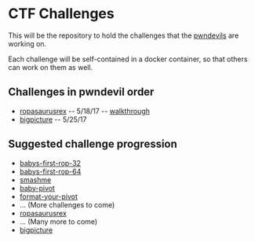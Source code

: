 # CTF Challenges

This will be the repository to hold the challenges that the
[pwndevils][pwndevils-ctf-time] are working on.

Each challenge will be self-contained in a docker container, so that
others can work on them as well.

## Challenges in pwndevil order

- [ropasaurusrex][ropasaurusrex] -- 5/18/17 -- [walkthrough][ropsaurus-walk]
- [bigpicture][bigpicture] -- 5/25/17

## Suggested challenge progression

- [babys-first-rop-32][babys-first-rop-32]
- [babys-first-rop-64][babys-first-rop-64]
- [smashme][smashme]
- [baby-pivot][baby-pivot]
- [format-your-pivot][format-your-pivot]
- ... (More challenges to come)
- [ropasaurusrex][ropasaurusrex]
- ... (Many more to come)
- [bigpicture][bigpicture]


[smashme]: smashme/README.md
[babys-first-rop-32]: babys-first-rop-32/README.md
[babys-first-rop-64]: babys-first-rop-64/README.md
[baby-pivot]: baby-pivot/README.md
[pwndevils-ctf-time]: https://ctftime.org/team/14321
[ropasaurusrex]: ropasaurusrex/README.md
[bigpicture]: bigpicture/README.md
[ropsaurus-walk]: https://youtu.be/GySsNkUwp84
[format-your-pivot]: format-your-pivot/README.md
